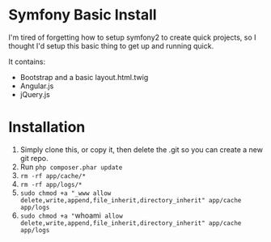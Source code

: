 Symfony Basic Install
========================

I'm tired of forgetting how to setup symfony2 to create quick projects, so I thought I'd setup this basic thing to get up and running quick.

It contains:

  - Bootstrap and a basic layout.html.twig
  - Angular.js
  - jQuery.js


# Installation
  1. Simply clone this, or copy it, then delete the .git so you can create a new git repo.
  2. Run `php composer.phar update`
  2.  `rm -rf app/cache/*`
  3. `rm -rf app/logs/*`
  4. `sudo chmod +a "_www allow delete,write,append,file_inherit,directory_inherit" app/cache app/logs`
  5. `sudo chmod +a "`whoami` allow delete,write,append,file_inherit,directory_inherit" app/cache app/logs`
